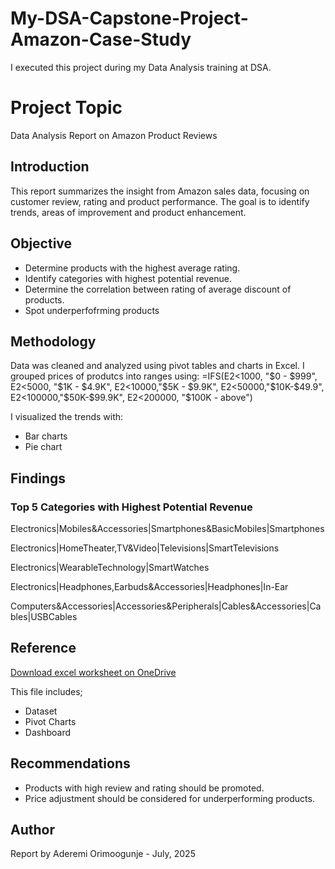 # My-DSA-Capstone-Project-Amazon-Case-Study
I executed this project during my Data Analysis training at DSA.

# Project Topic
Data Analysis Report on Amazon Product Reviews

## Introduction
This report summarizes the insight from Amazon sales data, focusing on customer review, rating and product performance. The goal is to identify trends, areas of improvement and product enhancement.

## Objective
- Determine products with the highest average rating.
- Identify categories with highest potential revenue.
- Determine the correlation between rating of average discount of products.
- Spot underperfofrming products

## Methodology
Data was cleaned and analyzed using pivot tables and charts in Excel.
I grouped prices of produtcs into ranges using: =IFS(E2<1000, "$0 - $999", E2<5000, "$1K - $4.9K", E2<10000,"$5K - $9.9K", E2<50000,"$10K-$49.9", E2<100000,"$50K-$99.9K", E2<200000, "$100K - above")

I visualized the trends with:
- Bar charts 
- Pie chart

## Findings
### Top 5 Categories with Highest Potential Revenue
Electronics|Mobiles&Accessories|Smartphones&BasicMobiles|Smartphones

Electronics|HomeTheater,TV&Video|Televisions|SmartTelevisions

Electronics|WearableTechnology|SmartWatches

Electronics|Headphones,Earbuds&Accessories|Headphones|In-Ear

Computers&Accessories|Accessories&Peripherals|Cables&Accessories|Cables|USBCables

## Reference
[Download excel worksheet on OneDrive](https://1drv.ms/u/c/d5bcb49ac4662299/EYgEaFUv7DRBtyoSr-gdwW0BevEWh0BXqhJsqZuw8NYx0g?e=ZTtE57)

This file includes;
- Dataset
- Pivot Charts
- Dashboard

## Recommendations
- Products with high review and rating should be promoted.
- Price adjustment should be considered for underperforming products.

## Author
Report by Aderemi Orimoogunje - July, 2025
